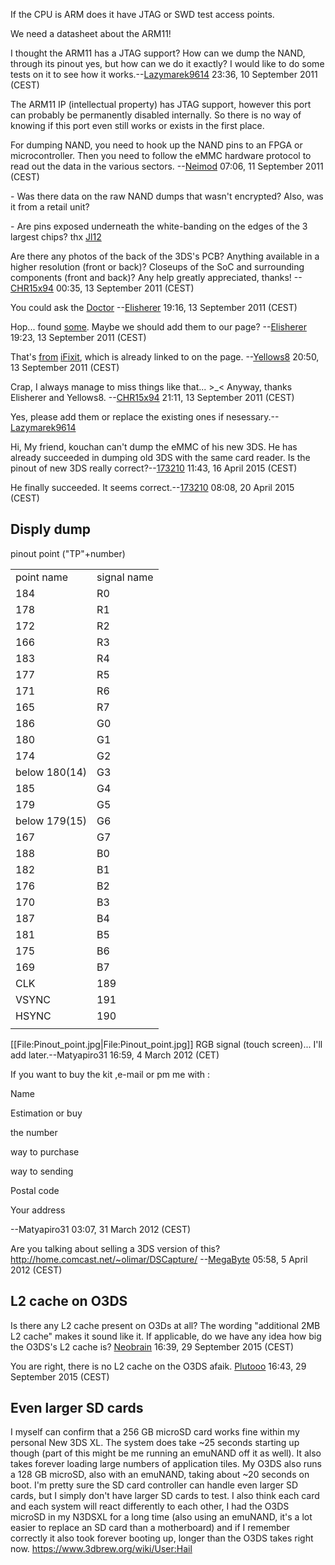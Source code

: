 If the CPU is ARM does it have JTAG or SWD test access points.

We need a datasheet about the ARM11!

I thought the ARM11 has a JTAG support? How can we dump the NAND,
through its pinout yes, but how can we do it exactly? I would like to do
some tests on it to see how it
works.--[Lazymarek9614](User:Lazymarek9614 "wikilink") 23:36, 10
September 2011 (CEST)


The ARM11 IP (intellectual property) has JTAG support, however this port
can probably be permanently disabled internally. So there is no way of
knowing if this port even still works or exists in the first place.

For dumping NAND, you need to hook up the NAND pins to an FPGA or
microcontroller. Then you need to follow the eMMC hardware protocol to
read out the data in the various sectors.
--[Neimod](User:Neimod "wikilink") 07:06, 11 September 2011 (CEST)

\- Was there data on the raw NAND dumps that wasn't encrypted? Also, was
it from a retail unit?

\- Are pins exposed underneath the white-banding on the edges of the 3
largest chips? thx [Jl12](User_talk:Jl12 "wikilink")

Are there any photos of the back of the 3DS's PCB? Anything available in
a higher resolution (front or back)? Closeups of the SoC and surrounding
components (front and back)? Any help greatly appreciated, thanks!
--[CHR15x94](User:CHR15x94 "wikilink") 00:35, 13 September 2011 (CEST)


You could ask the
[Doctor](http://www.youtube.com/watch?v=OFoZGt8tCNw&feature=related)
--[Elisherer](User:Elisherer "wikilink") 19:16, 13 September 2011 (CEST)


Hop... found
[some](http://tvgzone.com/viewthread.php?tid=6136&highlight=3ds). Maybe
we should add them to our page? --[Elisherer](User:Elisherer "wikilink")
19:23, 13 September 2011 (CEST)


That's
[from](http://www.ifixit.com/Teardown/Nintendo-3DS-Teardown/5029/2)
[iFixit](http://guide-images.ifixit.net/igi/IkjXAUHUgmdZch6A.large),
which is already linked to on the page.
--[Yellows8](User:Yellows8 "wikilink") 20:50, 13 September 2011 (CEST)


Crap, I always manage to miss things like that... \>_\< Anyway, thanks
Elisherer and Yellows8. --[CHR15x94](User:CHR15x94 "wikilink") 21:11, 13
September 2011 (CEST)

Yes, please add them or replace the existing ones if
nesessary.--[Lazymarek9614](User:Lazymarek9614 "wikilink")

Hi, My friend, kouchan can't dump the eMMC of his new 3DS. He has
already succeeded in dumping old 3DS with the same card reader. Is the
pinout of new 3DS really correct?--[173210](User:173210 "wikilink")
11:43, 16 April 2015 (CEST)


He finally succeeded. It seems
correct.--[173210](User:173210 "wikilink") 08:08, 20 April 2015 (CEST)

## Disply dump

pinout point ("TP"+number)

|               |             |
|---------------|-------------|
| point name    | signal name |
| 184           | R0          |
| 178           | R1          |
| 172           | R2          |
| 166           | R3          |
| 183           | R4          |
| 177           | R5          |
| 171           | R6          |
| 165           | R7          |
| 186           | G0          |
| 180           | G1          |
| 174           | G2          |
| below 180(14) | G3          |
| 185           | G4          |
| 179           | G5          |
| below 179(15) | G6          |
| 167           | G7          |
| 188           | B0          |
| 182           | B1          |
| 176           | B2          |
| 170           | B3          |
| 187           | B4          |
| 181           | B5          |
| 175           | B6          |
| 169           | B7          |
| CLK           | 189         |
| VSYNC         | 191         |
| HSYNC         | 190         |
|               |             |

\[\[File:Pinout_point.jpg\|File:Pinout_point.jpg\]\] RGB signal (touch
screen)... I'll add later.--Matyapiro31 16:59, 4 March 2012 (CET)

If you want to buy the kit ,e-mail or pm me with :

Name

Estimation or buy

the number

way to purchase

way to sending

Postal code

Your address

--Matyapiro31 03:07, 31 March 2012 (CEST)

Are you talking about selling a 3DS version of this?
<http://home.comcast.net/~olimar/DSCapture/>
--[MegaByte](User:MegaByte "wikilink") 05:58, 5 April 2012 (CEST)

## L2 cache on O3DS

Is there any L2 cache present on O3Ds at all? The wording "additional
2MB L2 cache" makes it sound like it. If applicable, do we have any idea
how big the O3DS's L2 cache is? [Neobrain](User:Neobrain "wikilink")
16:39, 29 September 2015 (CEST)


You are right, there is no L2 cache on the O3DS afaik.
[Plutooo](User:Plutooo "wikilink") 16:43, 29 September 2015 (CEST)

## Even larger SD cards

I myself can confirm that a 256 GB microSD card works fine within my
personal New 3DS XL. The system does take ~25 seconds starting up though
(part of this might be me running an emuNAND off it as well). It also
takes forever loading large numbers of application tiles. My O3DS also
runs a 128 GB microSD, also with an emuNAND, taking about ~20 seconds on
boot.
I'm pretty sure the SD card controller can handle even larger SD cards,
but I simply don't have larger SD cards to test. I also think each card
and each system will react differently to each other, I had the O3DS
microSD in my N3DSXL for a long time (also using an emuNAND, it's a lot
easier to replace an SD card than a motherboard) and if I remember
correctly it also took forever booting up, longer than the O3DS takes
right now. <https://www.3dbrew.org/wiki/User:Hail>
